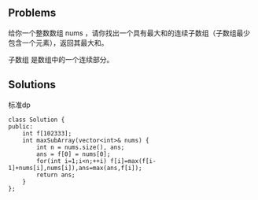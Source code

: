 ## Problems
给你一个整数数组 nums ，请你找出一个具有最大和的连续子数组（子数组最少包含一个元素），返回其最大和。

子数组 是数组中的一个连续部分。

## Solutions

标准dp


    class Solution {
    public:
        int f[102333];
        int maxSubArray(vector<int>& nums) {
            int n = nums.size(), ans;
            ans = f[0] = nums[0];
            for(int i=1;i<n;++i) f[i]=max(f[i-1]+nums[i],nums[i]),ans=max(ans,f[i]);
            return ans;
        }
    };